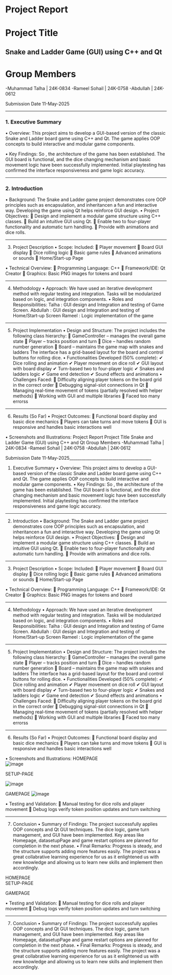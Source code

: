 # Project Report
# Project Title
## Snake and Ladder Game (GUI) using C++ and Qt
# Group Members
-Muhammad Talha | 24K-0834
-Rameel Sohail | 24K-0758
-Abdullah | 24K-0612

Submission Date
11-May-2025
________________________________________
### 1. Executive Summary
• Overview:
This project aims to develop a GUI-based version of the classic Snake and Ladder board game using C++ and Qt. The game applies OOP concepts to build interactive and modular game components.

• Key Findings:
So , the architecture of the game has been established. The GUI board is functional, and the dice changing mechanism and basic movement logic have been successfully implemented. Initial playtesting has confirmed the interface responsiveness and game logic accuracy.
________________________________________
### 2. Introduction
• Background:
The Snake and Ladder game project demonstrates core OOP principles such as encapsulation, and  inheritancen a fun and interactive way. Developing the game using Qt helps reinforce GUI design.
• Project Objectives:
	Design and implement a modular game structure using C++ classes.
	Build an intuitive GUI using Qt.
	Enable two to four-player functionality and automatic turn handling.
	Provide with animations and dice rolls.
________________________________________
3. Project Description
• Scope:
Included:
	Player movement
	Board GUI display
	Dice rolling logic
	Basic game rules 
	Advanced animations or sounds
	Home/Start-up Page


• Technical Overview:
	Programming Language: C++
	Framework/IDE: Qt Creator
	Graphics: Basic PNG images for tokens and board
________________________________________
4. Methodology
• Approach:
We have used an iterative development method with regular testing and integration. Tasks will be modularized based on logic, and integration components.
• Roles and Responsibilities:
Talha : GUI design and Integration and testing of Game Screen.
Abdullah : GUI design and Integration and testing of Home/Start-up Screen
Rameel : Logic implementation of the game
________________________________________

5. Project Implementation
• Design and Structure:
The project includes the following class hierarchy:
	GameController – manages the overall game state
	Player – tracks position and turn
	Dice – handles random number generation
	Board – maintains the game map with snakes and ladders
The interface has a grid-based layout for the board and control buttons for rolling dice.
• Functionalities Developed (50% complete):
✔ Dice rolling and animation
✔ Player movement on dice roll
✔ GUI layout with board display
✔ Turn-based two to four-player logic
✔ Snakes and ladders logic 
✔ Game end detection
✔ Sound effects and animations
• Challenges Faced:
	Difficulty aligning player tokens on the board grid in the correct order
	Debugging signal-slot connections in Qt
	Managing real-time movement of tokens (partially resolved with helper methods)
	Working with GUI and multiple libraries
	Faced too many errorss
________________________________________
6. Results (So Far)
• Project Outcomes:
	Functional board display and basic dice mechanics
	Players can take turns and move tokens
	GUI is responsive and handles basic interactions well




• Screenshots and Illustrations:
Project Report
Project Title
Snake and Ladder Game (GUI) using C++ and Qt
Group Members
-Muhammad Talha | 24K-0834
-Rameel Sohail | 24K-0758
-Abdullah | 24K-0612

Submission Date
11-May-2025________________________________________
1. Executive Summary
• Overview:
This project aims to develop a GUI-based version of the classic Snake and Ladder board game using C++ and Qt. The game applies OOP concepts to build interactive and modular game components.
• Key Findings:
So , the architecture of the game has been established. The GUI board is functional, and the dice changing mechanism and basic movement logic have been successfully implemented. Initial playtesting has confirmed the interface responsiveness and game logic accuracy.
________________________________________
2. Introduction
• Background:
The Snake and Ladder game project demonstrates core OOP principles such as encapsulation, and  inheritancen a fun and interactive way. Developing the game using Qt helps reinforce GUI design.
• Project Objectives:
	Design and implement a modular game structure using C++ classes.
	Build an intuitive GUI using Qt.
	Enable two to four-player functionality and automatic turn handling.
	Provide with animations and dice rolls.
________________________________________
3. Project Description
• Scope:
Included:
	Player movement
	Board GUI display
	Dice rolling logic
	Basic game rules 
	Advanced animations or sounds
	Home/Start-up Page


• Technical Overview:
	Programming Language: C++
	Framework/IDE: Qt Creator
	Graphics: Basic PNG images for tokens and board
________________________________________
4. Methodology
• Approach:
We have used an iterative development method with regular testing and integration. Tasks will be modularized based on logic, and integration components.
• Roles and Responsibilities:
Talha : GUI design and Integration and testing of Game Screen.
Abdullah : GUI design and Integration and testing of Home/Start-up Screen
Rameel : Logic implementation of the game
________________________________________

5. Project Implementation
• Design and Structure:
The project includes the following class hierarchy:
	GameController – manages the overall game state
	Player – tracks position and turn
	Dice – handles random number generation
	Board – maintains the game map with snakes and ladders
The interface has a grid-based layout for the board and control buttons for rolling dice.
• Functionalities Developed (50% complete):
✔ Dice rolling and animation
✔ Player movement on dice roll
✔ GUI layout with board display
✔ Turn-based two to four-player logic
✔ Snakes and ladders logic 
✔ Game end detection
✔ Sound effects and animations
• Challenges Faced:
	Difficulty aligning player tokens on the board grid in the correct order
	Debugging signal-slot connections in Qt
	Managing real-time movement of tokens (partially resolved with helper methods)
	Working with GUI and multiple libraries
	Faced too many errorss
________________________________________
6. Results (So Far)
• Project Outcomes:
	Functional board display and basic dice mechanics
	Players can take turns and move tokens
	GUI is responsive and handles basic interactions well




• Screenshots and Illustrations:
HOMEPAGE  
![image](https://github.com/user-attachments/assets/70cc5d16-6391-4809-8bfc-1a30c66b05c7)

SETUP-PAGE
 

![image](https://github.com/user-attachments/assets/51da20b0-503b-4dd3-b103-87951e6899a8)



GAMEPAGE
![image](https://github.com/user-attachments/assets/0f6c1053-336c-4a9e-9f6c-276e005b3335)

 
• Testing and Validation:
	Manual testing for dice rolls and player movement
	Debug logs verify token position updates and turn switching
________________________________________
7. Conclusion
• Summary of Findings:
The project successfully applies OOP concepts and Qt GUI techniques. The dice logic, game turn management, and GUI have been implemented. Key areas like Homepage, datasetupPage and game restart options are planned for completion in the next phase.
• Final Remarks:
Progress is steady, and the structure supports adding more features easily. The project was a great collabrative learning experience for us as it enlightened us with new knowledge and allowing us to learn new skills and implement then accordingly.


HOMEPAGE  
SETUP-PAGE
 




GAMEPAGE
 
• Testing and Validation:
	Manual testing for dice rolls and player movement
	Debug logs verify token position updates and turn switching
________________________________________
7. Conclusion
• Summary of Findings:
The project successfully applies OOP concepts and Qt GUI techniques. The dice logic, game turn management, and GUI have been implemented. Key areas like Homepage, datasetupPage and game restart options are planned for completion in the next phase.
• Final Remarks:
Progress is steady, and the structure supports adding more features easily. The project was a great collabrative learning experience for us as it enlightened us with new knowledge and allowing us to learn new skills and implement then accordingly.

